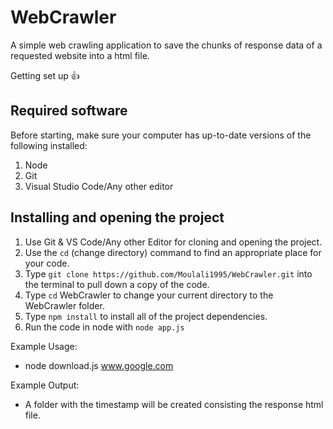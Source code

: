 # WebCrawler
A simple web crawling application to save the chunks of response data of a requested website into a html file.

Getting set up :+1:
## Required software
Before starting, make sure your computer has up-to-date versions of the following installed:
1. Node
2. Git
3. Visual Studio Code/Any other editor

## Installing and opening the project
1. Use Git & VS Code/Any other Editor for cloning and opening the project.
2. Use the `cd` (change directory) command to find an appropriate place for your code.
3. Type `git clone https://github.com/Moulali1995/WebCrawler.git` into the terminal to pull down a copy of the code.
4. Type `cd` WebCrawler to change your current directory to the WebCrawler folder.
5. Type `npm install` to install all of the project dependencies.
6. Run the code in node with `node app.js`

Example Usage:
* node download.js www.google.com

Example Output:
* A folder with the timestamp will be created consisting the response html file.
